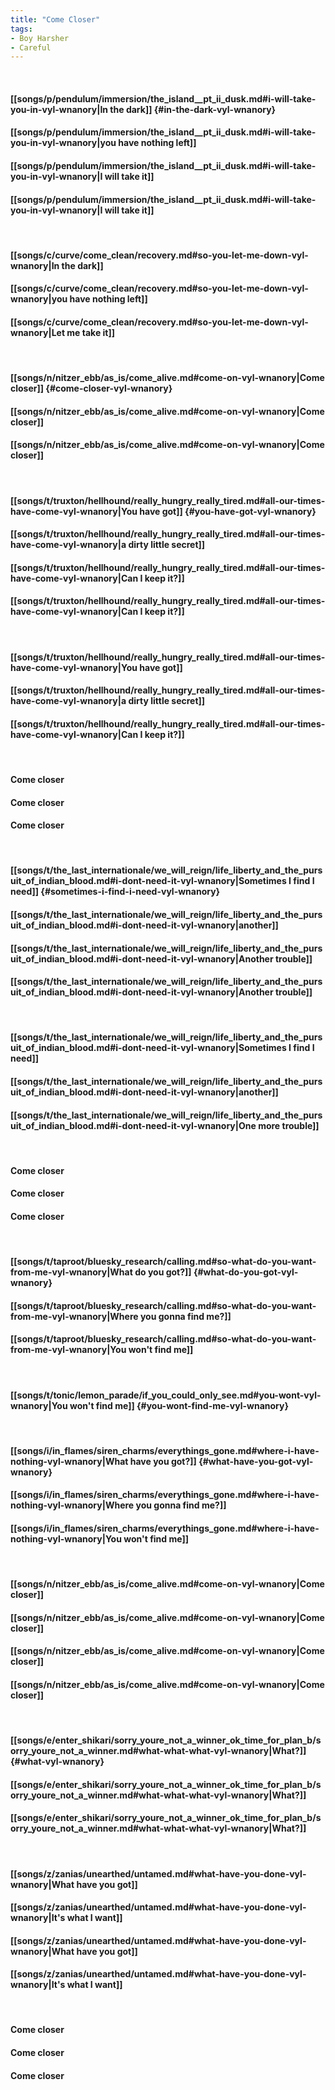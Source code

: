 ```yaml
---
title: "Come Closer"
tags:
- Boy Harsher
- Careful
---
```

&nbsp;
#### [[songs/p/pendulum/immersion/the_island__pt_ii_dusk.md#i-will-take-you-in-vyl-wnanory|In the dark]] {#in-the-dark-vyl-wnanory}
#### [[songs/p/pendulum/immersion/the_island__pt_ii_dusk.md#i-will-take-you-in-vyl-wnanory|you have nothing left]]
#### [[songs/p/pendulum/immersion/the_island__pt_ii_dusk.md#i-will-take-you-in-vyl-wnanory|I will take it]]
#### [[songs/p/pendulum/immersion/the_island__pt_ii_dusk.md#i-will-take-you-in-vyl-wnanory|I will take it]]
&nbsp;
#### [[songs/c/curve/come_clean/recovery.md#so-you-let-me-down-vyl-wnanory|In the dark]]
#### [[songs/c/curve/come_clean/recovery.md#so-you-let-me-down-vyl-wnanory|you have nothing left]]
#### [[songs/c/curve/come_clean/recovery.md#so-you-let-me-down-vyl-wnanory|Let me take it]]
&nbsp;
#### [[songs/n/nitzer_ebb/as_is/come_alive.md#come-on-vyl-wnanory|Come closer]] {#come-closer-vyl-wnanory}
#### [[songs/n/nitzer_ebb/as_is/come_alive.md#come-on-vyl-wnanory|Come closer]]
#### [[songs/n/nitzer_ebb/as_is/come_alive.md#come-on-vyl-wnanory|Come closer]]
&nbsp;
#### [[songs/t/truxton/hellhound/really_hungry_really_tired.md#all-our-times-have-come-vyl-wnanory|You have got]] {#you-have-got-vyl-wnanory}
#### [[songs/t/truxton/hellhound/really_hungry_really_tired.md#all-our-times-have-come-vyl-wnanory|a dirty little secret]]
#### [[songs/t/truxton/hellhound/really_hungry_really_tired.md#all-our-times-have-come-vyl-wnanory|Can I keep it?]]
#### [[songs/t/truxton/hellhound/really_hungry_really_tired.md#all-our-times-have-come-vyl-wnanory|Can I keep it?]]
&nbsp;
#### [[songs/t/truxton/hellhound/really_hungry_really_tired.md#all-our-times-have-come-vyl-wnanory|You have got]]
#### [[songs/t/truxton/hellhound/really_hungry_really_tired.md#all-our-times-have-come-vyl-wnanory|a dirty little secret]]
#### [[songs/t/truxton/hellhound/really_hungry_really_tired.md#all-our-times-have-come-vyl-wnanory|Can I keep it?]]
&nbsp;
#### Come closer
#### Come closer
#### Come closer
&nbsp;
#### [[songs/t/the_last_internationale/we_will_reign/life_liberty_and_the_pursuit_of_indian_blood.md#i-dont-need-it-vyl-wnanory|Sometimes I find I need]] {#sometimes-i-find-i-need-vyl-wnanory}
#### [[songs/t/the_last_internationale/we_will_reign/life_liberty_and_the_pursuit_of_indian_blood.md#i-dont-need-it-vyl-wnanory|another]]
#### [[songs/t/the_last_internationale/we_will_reign/life_liberty_and_the_pursuit_of_indian_blood.md#i-dont-need-it-vyl-wnanory|Another trouble]]
#### [[songs/t/the_last_internationale/we_will_reign/life_liberty_and_the_pursuit_of_indian_blood.md#i-dont-need-it-vyl-wnanory|Another trouble]]
&nbsp;
#### [[songs/t/the_last_internationale/we_will_reign/life_liberty_and_the_pursuit_of_indian_blood.md#i-dont-need-it-vyl-wnanory|Sometimes I find I need]]
#### [[songs/t/the_last_internationale/we_will_reign/life_liberty_and_the_pursuit_of_indian_blood.md#i-dont-need-it-vyl-wnanory|another]]
#### [[songs/t/the_last_internationale/we_will_reign/life_liberty_and_the_pursuit_of_indian_blood.md#i-dont-need-it-vyl-wnanory|One more trouble]]
&nbsp;
#### Come closer
#### Come closer
#### Come closer
&nbsp;
#### [[songs/t/taproot/bluesky_research/calling.md#so-what-do-you-want-from-me-vyl-wnanory|What do you got?]] {#what-do-you-got-vyl-wnanory}
#### [[songs/t/taproot/bluesky_research/calling.md#so-what-do-you-want-from-me-vyl-wnanory|Where you gonna find me?]]
#### [[songs/t/taproot/bluesky_research/calling.md#so-what-do-you-want-from-me-vyl-wnanory|You won't find me]]
&nbsp;
#### [[songs/t/tonic/lemon_parade/if_you_could_only_see.md#you-wont-vyl-wnanory|You won't find me]] {#you-wont-find-me-vyl-wnanory}
&nbsp;
#### [[songs/i/in_flames/siren_charms/everythings_gone.md#where-i-have-nothing-vyl-wnanory|What have you got?]] {#what-have-you-got-vyl-wnanory}
#### [[songs/i/in_flames/siren_charms/everythings_gone.md#where-i-have-nothing-vyl-wnanory|Where you gonna find me?]]
#### [[songs/i/in_flames/siren_charms/everythings_gone.md#where-i-have-nothing-vyl-wnanory|You won't find me]]
&nbsp;
#### [[songs/n/nitzer_ebb/as_is/come_alive.md#come-on-vyl-wnanory|Come closer]]
#### [[songs/n/nitzer_ebb/as_is/come_alive.md#come-on-vyl-wnanory|Come closer]]
#### [[songs/n/nitzer_ebb/as_is/come_alive.md#come-on-vyl-wnanory|Come closer]]
#### [[songs/n/nitzer_ebb/as_is/come_alive.md#come-on-vyl-wnanory|Come closer]]
&nbsp;
#### [[songs/e/enter_shikari/sorry_youre_not_a_winner_ok_time_for_plan_b/sorry_youre_not_a_winner.md#what-what-what-vyl-wnanory|What?]] {#what-vyl-wnanory}
#### [[songs/e/enter_shikari/sorry_youre_not_a_winner_ok_time_for_plan_b/sorry_youre_not_a_winner.md#what-what-what-vyl-wnanory|What?]]
#### [[songs/e/enter_shikari/sorry_youre_not_a_winner_ok_time_for_plan_b/sorry_youre_not_a_winner.md#what-what-what-vyl-wnanory|What?]]
&nbsp;
#### [[songs/z/zanias/unearthed/untamed.md#what-have-you-done-vyl-wnanory|What have you got]]
#### [[songs/z/zanias/unearthed/untamed.md#what-have-you-done-vyl-wnanory|It's what I want]]
#### [[songs/z/zanias/unearthed/untamed.md#what-have-you-done-vyl-wnanory|What have you got]]
#### [[songs/z/zanias/unearthed/untamed.md#what-have-you-done-vyl-wnanory|It's what I want]]
&nbsp;
#### Come closer
#### Come closer
#### Come closer
